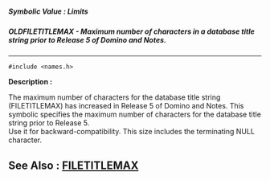 ##### Symbolic Value : Limits
##### OLDFILETITLEMAX - Maximum number of characters in a database title string prior to Release 5 of Domino and Notes.
---
```
#include <names.h>
```
**Description :**

The maximum number of characters for the database title string (FILETITLEMAX) 
has increased in Release 5 of Domino and Notes.  This symbolic specifies the 
maximum number of characters for the database title string prior to Release 5.  
Use it for backward-compatibility.  This size includes the terminating NULL 
character.

**See Also :**
[FILETITLEMAX](/reference/Symb/FILETITLEMAX)
---
